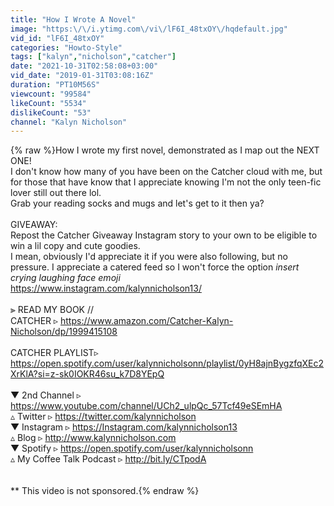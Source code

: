```yaml
---
title: "How I Wrote A Novel"
image: "https:\/\/i.ytimg.com\/vi\/lF6I_48txOY\/hqdefault.jpg"
vid_id: "lF6I_48txOY"
categories: "Howto-Style"
tags: ["kalyn","nicholson","catcher"]
date: "2021-10-31T02:58:08+03:00"
vid_date: "2019-01-31T03:08:16Z"
duration: "PT10M56S"
viewcount: "99584"
likeCount: "5534"
dislikeCount: "53"
channel: "Kalyn Nicholson"
---
```

{% raw %}How I wrote my first novel, demonstrated as I map out the NEXT ONE! <br />I don't know how many of you have been on the Catcher cloud with me, but for those that have know that I appreciate knowing I'm not the only teen-fic lover still out there lol.  <br />Grab your reading socks and mugs and let's get to it then ya? <br /><br />GIVEAWAY: <br />Repost the Catcher Giveaway Instagram story to your own to be eligible to win a lil copy and cute goodies. <br />I mean, obviously I'd appreciate it if you were also following, but no pressure.  I appreciate a catered feed so I won't force the option *insert crying laughing face emoji* <br /><a rel="nofollow" target="blank" href="https://www.instagram.com/kalynnicholson13/">https://www.instagram.com/kalynnicholson13/</a><br /><br />⫸ READ MY BOOK // <br />CATCHER ▹ <a rel="nofollow" target="blank" href="https://www.amazon.com/Catcher-Kalyn-Nicholson/dp/1999415108">https://www.amazon.com/Catcher-Kalyn-Nicholson/dp/1999415108</a><br /><br />CATCHER PLAYLIST▹ <br /><a rel="nofollow" target="blank" href="https://open.spotify.com/user/kalynnicholsonn/playlist/0yH8ajnBygzfqXEc2XrKlA?si=z-sk0IOKR46su_k7D8YEpQ">https://open.spotify.com/user/kalynnicholsonn/playlist/0yH8ajnBygzfqXEc2XrKlA?si=z-sk0IOKR46su_k7D8YEpQ</a><br /><br />▼ 2nd Channel ▹ <a rel="nofollow" target="blank" href="https://www.youtube.com/channel/UCh2_ulpQc_57Tcf49eSEmHA">https://www.youtube.com/channel/UCh2_ulpQc_57Tcf49eSEmHA</a><br />▵ Twitter ▹ <a rel="nofollow" target="blank" href="https://twitter.com/kalynnicholson">https://twitter.com/kalynnicholson</a> <br />▼ Instagram ▹ <a rel="nofollow" target="blank" href="https://Instagram.com/kalynnicholson13">https://Instagram.com/kalynnicholson13</a> <br />▵ Blog ▹ <a rel="nofollow" target="blank" href="http://www.kalynnicholson.com">http://www.kalynnicholson.com</a> <br />▼ Spotify ▹ <a rel="nofollow" target="blank" href="https://open.spotify.com/user/kalynnicholsonn">https://open.spotify.com/user/kalynnicholsonn</a> <br />▵ My Coffee Talk Podcast ▹ <a rel="nofollow" target="blank" href="http://bit.ly/CTpodA">http://bit.ly/CTpodA</a><br /><br /><br />** This video is not sponsored.{% endraw %}
